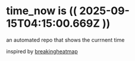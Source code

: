 # time_now is (( 2025-09-15T04:15:00.669Z ))

an automated repo that shows the currnent time

inspired by [breakingheatmap](https://github.com/breakingheatmap/breakingheatmap)